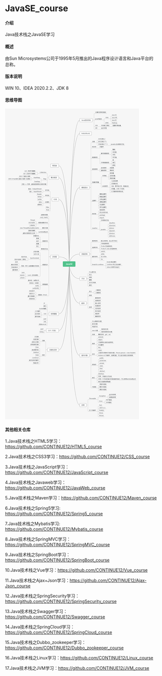 # JavaSE_course

#### 介绍

Java技术栈之JavaSE学习

#### 概述

由Sun Microsystems公司于1995年5月推出的Java程序设计语言和Java平台的总称。

#### 版本说明

WIN 10、IDEA 2020.2.2、JDK 8

#### 思维导图

![image](https://github.com/CONTINUE12/JavaSE_course/blob/master/1.png)

#### 其他相关仓库

1.Java技术栈之HTML5学习：https://github.com/CONTINUE12/HTML5_course

2.Java技术栈之CSS3学习：https://github.com/CONTINUE12/CSS_course

3.Java技术栈之JavaScript学习：https://github.com/CONTINUE12/JavaScript_course

4.Java技术栈之Javaweb学习：https://github.com/CONTINUE12/JavaWeb_course

5.Java技术栈之Maven学习：https://github.com/CONTINUE12/Maven_course

6.Java技术栈之Spring5学习: https://github.com/CONTINUE12/Spring5_course

7.Java技术栈之Mybatis学习: https://github.com/CONTINUE12/Mybatis_course

8.Java技术栈之SpringMVC学习：https://github.com/CONTINUE12/SpringMVC_course

9.Java技术栈之SpringBoot学习：https://github.com/CONTINUE12/SpringBoot_course

10.Java技术栈之Vue学习：https://github.com/CONTINUE12/Vue_course

11.Java技术栈之Ajax+Json学习：https://github.com/CONTINUE12/Ajax-Json_course

12.Java技术栈之SpringSecurity学习：https://github.com/CONTINUE12/SpringSecurity_course

13.Java技术栈之Swagger学习：https://github.com/CONTINUE12/Swagger_course

14.Java技术栈之SpringCloud学习：https://github.com/CONTINUE12/SpringCloud_course

15.Java技术栈之Dubbo_zookeeper学习：https://github.com/CONTINUE12/Dubbo_zookeeper_course

16.Java技术栈之Linux学习：https://github.com/CONTINUE12/Linux_course

17.Java技术栈之JVM学习：https://github.com/CONTINUE12/JVM_course
